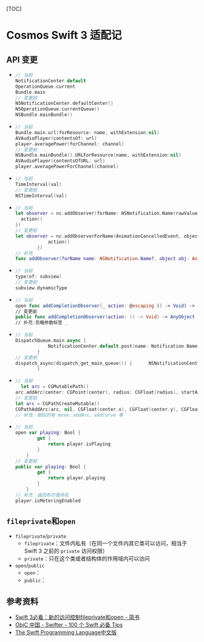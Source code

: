 [TOC]

# Cosmos Swift 3 适配记

## API 变更

* ```swift
  // 当前
  NotificationCenter.default
  OperationQueue.current
  Bundle.main
  // 变更前
  NSNotificationCenter.defaultCenter() 
  NSOperationQueue.currentQueue()
  NSBundle.mainBundle()
  ```

* ```swift
  // 当前
  Bundle.main.url(forResource: name, withExtension:nil)
  AVAudioPlayer(contentsOf: url)
  player.averagePower(forChannel: channel)
  // 变更前
  NSBundle.mainBundle().URLForResource(name, withExtension:nil)
  AVAudioPlayer(contentsOfURL: url)
  player.averagePowerForChannel(channel)
  ```

* ```swift
  // 当前
  TimeInterval(val)
  // 变更前
  NSTimeInterval(val)
  ```

* ```swift
  // 当前
  let observer = nc.addObserver(forName: NSNotification.Name(rawValue: AnimationCompletedEvent), object: self, queue: OperationQueue.current, using: { notification in
    action()
  })
  // 变更前
  let observer = nc.addObserverForName(AnimationCancelledEvent, object: self, queue: NSOperationQueue.currentQueue(), usingBlock: { notification in
              action()
          })
  // 补充
  func addObserver(forName name: NSNotification.Name?, object obj: Any?, queue: OperationQueue?, using block: @escaping (Notification) -> Void) -> NSObjectProtocol
  ```

* ```swift
  // 当前
  type(of: subview)
  // 变更前
  subview.dynamicType
  ```


* ```swift
  // 当前
  open func addCompletionObserver(_ action: @escaping () -> Void) -> AnyObject
  // 变更前
  public func addCompletionObserver(action: () -> Void) -> AnyObject
  // 补充:忽略参数标签 _
  ```


* ```swift
  // 当前
  DispatchQueue.main.async {
              NotificationCenter.default.post(name: Notification.Name(rawValue: AnimationCompletedEvent), object: self)
          }
  // 变更前
  dispatch_async(dispatch_get_main_queue()) {      NSNotificationCenter.defaultCenter().postNotificationName(AnimationCompletedEvent, object: self)
          }
  ```


* ```swift
  // 当前
    let arc = CGMutablePath()
  arc.addArc(center: CGPoint(center), radius: CGFloat(radius), startAngle: CGFloat(start), endAngle: CGFloat(end), clockwise: !clockwise)
  // 变更前
  let arc = CGPathCreateMutable()
  CGPathAddArc(arc, nil, CGFloat(center.x), CGFloat(center.y), CGFloat(radius), CGFloat(start), CGFloat(end), !clockwise)
  // 补充：相似的有 move、addArc、addCurve 等
  ```


* ```swift
  // 当前
  open var playing: Bool {
          get {
              return player.isPlaying
          }
      }
  // 变更前
  public var playing: Bool {
          get {
              return player.playing
          }
      }
  // 补充：返回布尔值命名
  player.isMeteringEnabled
  ```




## `fileprivate`和`open`

* `fileprivate`/`private`
  * `fileprivate`：文件内私有（在同一个文件内其它类可以访问，相当于 Swift 3 之前的 `private` 访问权限）
  * `private`：只在这个类或者结构体的作用域内可以访问
* `open`/`public`
  * `open`：
  * `public`：



## 参考资料

* [Swift 3必看：新的访问控制fileprivate和open - 简书](http://www.jianshu.com/p/604305a61e57)
* [ObjC 中国 - Swifter - 100 个 Swift 必备 Tips](https://objccn.io/products/swifter-tips/)
* [The Swift Programming Language中文版](http://wiki.jikexueyuan.com/project/swift/)